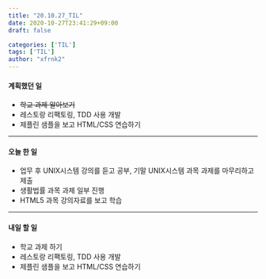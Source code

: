 ```yaml
---
title: "20.10.27_TIL"
date: 2020-10-27T23:41:29+09:00
draft: false

categories: ['TIL']
tags: ['TIL']
author: "xfrnk2"
---
```

#### 계획했던 일
+ ~~학교 과제 알아보기~~
+ 레스토랑 리팩토링, TDD 사용 개발
+ 제플린 샘플을 보고 HTML/CSS 연습하기
---
#### 오늘 한 일
+ 업무 후 UNIX시스템 강의를 듣고 공부, 기말 UNIX시스템 과목 과제를 마무리하고 제출
+ 생활법률 과목 과제 일부 진행
+ HTML5 과목 강의자료를 보고 학습
---   
#### 내일 할 일 
+ 학교 과제 하기
+ 레스토랑 리팩토링, TDD 사용 개발
+ 제플린 샘플을 보고 HTML/CSS 연습하기